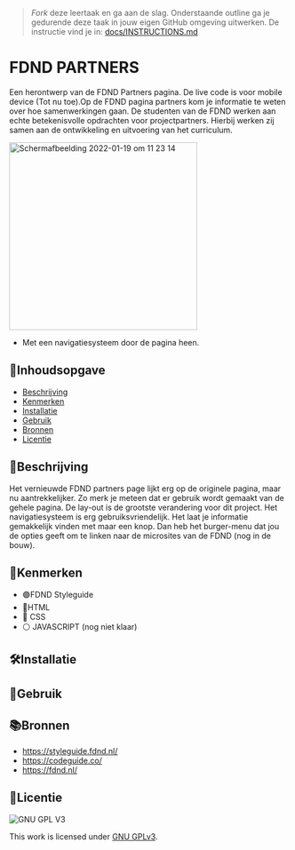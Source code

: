 > _Fork_ deze leertaak en ga aan de slag. Onderstaande outline ga je gedurende deze taak in jouw eigen GitHub omgeving uitwerken. De instructie vind je in: [docs/INSTRUCTIONS.md](docs/INSTRUCTIONS.md)

# FDND PARTNERS
<!-- Geef je project een titel en schrijf in één zin wat het is -->
Een herontwerp van de FDND Partners pagina. De live code is voor mobile device (Tot nu toe).Op de FDND pagina partners kom je informatie te weten over hoe samenwerkingen gaan. De studenten van de FDND werken aan echte betekenisvolle opdrachten voor projectpartners. Hierbij werken zij samen aan de ontwikkeling en uitvoering van het curriculum. 
 
<img width="338" alt="Schermafbeelding 2022-01-19 om 11 23 14" src="https://user-images.githubusercontent.com/90447045/150111859-78cfba5a-a340-4d46-ae5e-7f22552e0c3a.png">

+ Met een navigatiesysteem door de pagina heen.


## 📖Inhoudsopgave

  * [Beschrijving](#beschrijving)
  * [Kenmerken](#kenmerken)
  * [Installatie](#installatie)
  * [Gebruik](#gebruik)
  * [Bronnen](#bronnen)
  * [Licentie](#licentie)

## 📝Beschrijving
<!-- In de Beschrijving staat hoe je project er uit ziet, hoe het werkt en wat je er mee kan. -->
Het vernieuwde FDND partners page lijkt erg op de originele pagina, maar nu aantrekkelijker. Zo merk je meteen dat er gebruik wordt gemaakt van de gehele pagina. De lay-out is de grootste verandering voor dit project. Het navigatiesysteem is erg gebruiksvriendelijk. Het laat je informatie gemakkelijk vinden met maar een knop. Dan heb het burger-menu dat jou de opties geeft om te linken naar de microsites van de FDND (nog in de bouw). 

<!-- Voeg een mooie poster visual toe 📸 -->


<!-- Voeg een link toe naar Github Pages 🌐-->


## 👀Kenmerken
<!-- Bij Kenmerken staat welke technieken zijn gebruikt en hoe. Wat is de HTML structuur? Wat zijn de belangrijkste dingen in CSS? Wat is er met Javascript gedaan en hoe? Misschien heb je een framwork of library gebruikt? -->
* 🟣FDND Styleguide
* 🔵HTML
* 🔴 CSS
* ⚪️ JAVASCRIPT (nog niet klaar)

## 🛠Installatie

## 🔋Gebruik

## 📚Bronnen
* https://styleguide.fdnd.nl/
* https://codeguide.co/
* https://fdnd.nl/

## 🚙Licentie

![GNU GPL V3](https://www.gnu.org/graphics/gplv3-127x51.png)

This work is licensed under [GNU GPLv3](./LICENSE).
